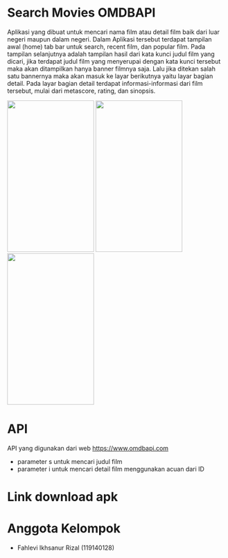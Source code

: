 # Search Movies OMDBAPI
Aplikasi yang dibuat untuk mencari nama film atau detail film baik dari luar negeri maupun dalam negeri. Dalam Aplikasi tersebut terdapat tampilan awal (home) tab bar untuk search, recent film, dan popular film. Pada tampilan selanjutnya adalah tampilan hasil dari kata kunci judul film yang dicari, jika terdapat judul film yang menyerupai dengan kata kunci tersebut maka akan ditampilkan hanya banner filmnya saja. Lalu jika ditekan salah satu bannernya maka akan masuk ke layar berikutnya yaitu layar bagian detail. Pada layar bagian detail terdapat informasi-informasi dari film tersebut, mulai dari metascore, rating, dan sinopsis.

<img src="https://user-images.githubusercontent.com/101730990/170901633-7562039b-b769-4268-ac9f-863e60e9ff9a.jpeg" width="200" height="350">
<img src="https://user-images.githubusercontent.com/101730990/170901633-7562039b-b769-4268-ac9f-863e60e9ff9a.jpeg" width="200" height="350">
<img src="https://user-images.githubusercontent.com/101730990/170901633-7562039b-b769-4268-ac9f-863e60e9ff9a.jpeg" width="200" height="350">

# API
API yang digunakan dari web https://www.omdbapi.com
- parameter s untuk mencari judul film
- parameter i untuk mencari detail film menggunakan acuan dari ID

# Link download apk

# Anggota Kelompok 
- Fahlevi Ikhsanur Rizal (119140128)
